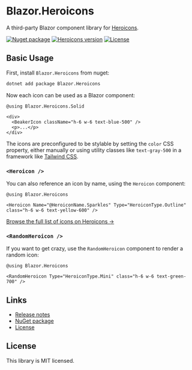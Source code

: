 # Blazor.Heroicons

A third-party Blazor component library for [Heroicons](https://heroicons.com).

[![Nuget package](https://img.shields.io/nuget/v/Blazor.Heroicons?style=flat-square&logo=nuget)](https://www.nuget.org/packages/Blazor.Heroicons)
[![Heroicons version](https://img.shields.io/badge/heroicons-v2.0.14-informational?style=flat-square)](https://github.com/tailwindlabs/heroicons/releases/tag/v2.0.14)
[![License](https://img.shields.io/github/license/tmcknight/Blazor.Heroicons?style=flat-square)](LICENSE)

## Basic Usage

First, install `Blazor.Heroicons` from nuget:

```sh
dotnet add package Blazor.Heroicons
```

Now each icon can be used as a Blazor component:

```razor
@using Blazor.Heroicons.Solid

<div>
  <BeakerIcon className="h-6 w-6 text-blue-500" />
  <p>...</p>
</div>
```

The icons are preconfigured to be stylable by setting the `color` CSS property, either manually or using utility classes like `text-gray-500` in a framework like [Tailwind CSS](https://tailwindcss.com/).

### `<Heroicon />`

You can also reference an icon by name, using the `Heroicon` component:

```razor
@using Blazor.Heroicons

<Heroicon Name="@HeroiconName.Sparkles" Type="HeroiconType.Outline" class="h-6 w-6 text-yellow-600" />
```

[Browse the full list of icons on Heroicons &rarr;](https://heroicons.com)

### `<RandomHeroicon />`

If you want to get crazy, use the `RandomHeroicon` component to render a random icon:

```razor
@using Blazor.Heroicons

<RandomHeroicon Type="HeroiconType.Mini" class="h-6 w-6 text-green-700" />
```

## Links

- [Release notes](https://github.com/tmcknight/Blazor.Heroicons/releases)
- [NuGet package](https://www.nuget.org/packages/Blazor.Heroicons)
- [License](https://github.com/tmcknight/Blazor.Heroicons/blob/main/LICENSE)

## License

This library is MIT licensed.
